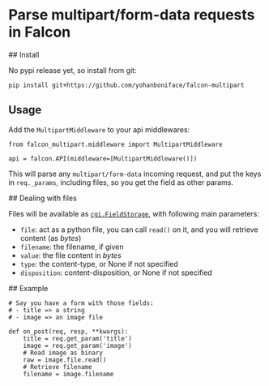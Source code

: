 # Parse multipart/form-data requests in Falcon

## Install

No pypi release yet, so install from git:

    pip install git+https://github.com/yohanboniface/falcon-multipart


## Usage

Add the `MultipartMiddleware` to your api middlewares:

    from falcon_multipart.middleware import MultipartMiddleware

    api = falcon.API(middleware=[MultipartMiddleware()])

This will parse any `multipart/form-data` incoming request, and put the keys
in `req._params`, including files, so you get the field as other params.


## Dealing with files

Files will be available as [`cgi.FieldStorage`](https://docs.python.org/3/library/cgi.html),
with following main parameters:

- `file`: act as a python file, you can call `read()` on it, and you will
  retrieve content (as *bytes*)
- `filename`: the filename, if given
- `value`: the file content in *bytes*
- `type`: the content-type, or None if not specified
- `disposition`: content-disposition, or None if not specified


## Example

    # Say you have a form with those fields:
    # - title => a string
    # - image => an image file

    def on_post(req, resp, **kwargs):
        title = req.get_param('title')
        image = req.get_param('image')
        # Read image as binary
        raw = image.file.read()
        # Retrieve filename
        filename = image.filename
